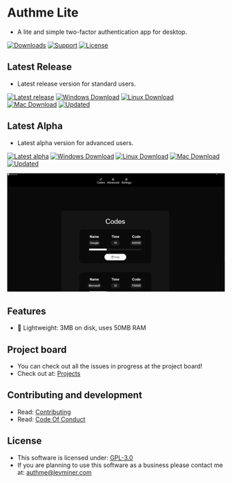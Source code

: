 # Authme Lite

-   A lite and simple two-factor authentication app for desktop.

[![Downloads](https://img.shields.io/github/downloads/levminer/authme-lite/total?style=for-the-badge&color=succes)](https://github.com/Levminer/authme-lite/releases)
[![Support](https://img.shields.io/badge/Support-PayPal-blue?style=for-the-badge)](https://paypal.me/levminer)
[![License](https://img.shields.io/github/license/levminer/authme-lite?style=for-the-badge)](https://github.com/Levminer/authme-lite/blob/main/LICENSE.md)

## Latest Release

-   Latest release version for standard users.

[![Latest release](https://img.shields.io/github/package-json/v/levminer/authme-lite/main?label=Release&style=for-the-badge&color=blue)](https://github.com/Levminer/authme-lite/releases)
[![Windows Download](https://img.shields.io/badge/Windows-Download-brightgreen?style=for-the-badge)](https://api.levminer.com/api/v1/authme-lite/release/windows)
[![Linux Download](https://img.shields.io/badge/Linux-Download-brightgreen?style=for-the-badge)](https://api.levminer.com/api/v1/authme-lite/release/linux)
[![Mac Download](https://img.shields.io/badge/Mac-Download-brightgreen?style=for-the-badge)](https://api.levminer.com/api/v1/authme-lite/release/mac)
[![Updated](https://img.shields.io/github/last-commit/levminer/authme-lite/main?color=yellowgreen&label=Updated&style=for-the-badge)](https://github.com/Levminer/authme-lite/releases)

## Latest Alpha

-   Latest alpha version for advanced users.

[![Latest alpha](https://img.shields.io/github/package-json/v/levminer/authme-lite/dev?label=Alpha&style=for-the-badge&color=blue)](https://github.com/Levminer/authme-lite/actions/workflows/alpha-artifacts.yml)
[![Windows Download](https://img.shields.io/badge/Windows-Download-brightgreen?style=for-the-badge)](https://api.levminer.com/api/v1/authme-lite/alpha/windows)
[![Linux Download](https://img.shields.io/badge/Linux-Download-brightgreen?style=for-the-badge)](https://api.levminer.com/api/v1/authme-lite/alpha/linux)
[![Mac Download](https://img.shields.io/badge/Mac-Download-brightgreen?style=for-the-badge)](https://api.levminer.com/api/v1/authme-lite/alpha/mac)
[![Updated](https://img.shields.io/github/last-commit/levminer/authme/dev?color=yellowgreen&label=Updated&style=for-the-badge)](https://github.com/Levminer/authme-lite/actions/workflows/alpha-artifacts.yml)

<img src="https://raw.githubusercontent.com/Levminer/authme-lite/dev/screenshots/screenshot.png?raw=true">

## Features

-   🔎 Lightweight: 3MB on disk, uses 50MB RAM

## Project board

-   You can check out all the issues in progress at the project board!
-   Check out at: [Projects](https://github.com/Levminer/authme-lite/projects/1)

## Contributing and development

-   Read: [Contributing](https://github.com/Levminer/authme-lite/blob/main/.github/CONTRIBUTING.md)
-   Read: [Code Of Conduct](https://github.com/Levminer/authme-lite/blob/main/.github/CODE_OF_CONDUCT.md)

## License

-   This software is licensed under: [GPL-3.0](https://github.com/Levminer/authme-lite/blob/main/LICENSE.md)
-   If you are planning to use this software as a business please contact me at: <authme@levminer.com>
